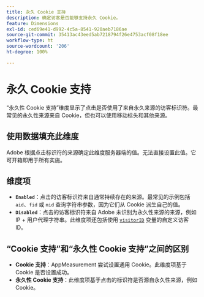 ```yaml
---
title: 永久 Cookie 支持
description: 确定访客是否能够支持永久 Cookie。
feature: Dimensions
exl-id: ced69e41-d992-4c5a-8541-920aeb7186ae
source-git-commit: 35413ac43eed5ab7218794f26e4753acf08f18ee
workflow-type: ht
source-wordcount: '206'
ht-degree: 100%

---
```


# 永久 Cookie 支持

“永久性 Cookie 支持”维度显示了点击是否使用了来自永久来源的访客标识符。最常见的永久性来源来自 Cookie，但也可以使用移动标头和其他来源。

## 使用数据填充此维度

Adobe 根据点击标识符的来源确定此维度服务器端的值。无法直接设置此值。它可开箱即用于所有实施。

## 维度项

* **`Enabled`**：点击的访客标识符来自通常持续存在的来源。最常见的示例包括 `aid`、`fid` 或 `mid` 查询字符串参数，因为它们从 Cookie 派生自己的值。
* **`Disabled`**：点击的访客标识符来自 Adobe 未识别为永久性来源的来源，例如 IP + 用户代理字符串。此维度项还包括使用 [`visitorID`](/help/implement/vars/config-vars/visitorid.md) 变量的自定义访客 ID。

## “Cookie 支持”和“永久性 Cookie 支持”之间的区别

* **Cookie 支持**：AppMeasurement 尝试设置通用 Cookie。此维度项基于 Cookie 是否设置成功。
* **永久性 Cookie 支持**：此维度项基于点击的标识符是否源自永久性来源，例如 Cookie。
